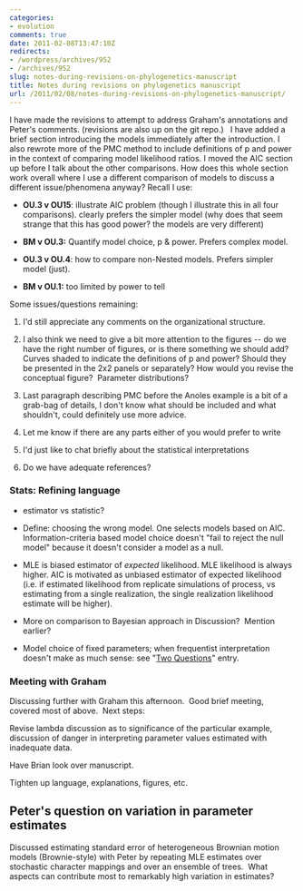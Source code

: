 ```yaml
---
categories:
- evolution
comments: true
date: 2011-02-08T13:47:10Z
redirects:
- /wordpress/archives/952
- /archives/952
slug: notes-during-revisions-on-phylogenetics-manuscript
title: Notes during revisions on phylogenetics manuscript
url: /2011/02/08/notes-during-revisions-on-phylogenetics-manuscript/
---
```


I have made the revisions to attempt to address Graham's annotations  and Peter's comments.  (revisions are also up on the git  repo.)   I have added a brief section introducing the models immediately after  the introduction.  I also rewrote more of the PMC method to include  definitions of p and power in the context of comparing model likelihood  ratios.  I moved the AIC section up before I talk about the other  comparisons.  How does this whole section work overall where I use a  different comparison of models to discuss a different issue/phenomena  anyway?  Recall I use:



	
  * **OU.3 v OU15**: illustrate AIC problem (though I illustrate this in all  four comparisons). clearly prefers the simpler model (why does that seem  strange that this has good power?  the models are very different)



	
  * **BM v OU.3:** Quantify model choice, p & power.  Prefers complex model.

	
  * **OU.3 v OU.4**: how to compare non-Nested models.  Prefers simpler model (just).

	
  * **BM v OU.1:** too limited by power to tell


Some issues/questions remaining:

	
  1. I'd still appreciate any comments on the organizational structure.

	
  2. I also think we need to give a bit more attention to the figures --  do we have the right number of figures, or is there something we should  add? Curves shaded to indicate the definitions of p and power?   Should they be presented in the 2x2 panels or separately?  How would you  revise the conceptual figure?  Parameter distributions?

	
  3. Last paragraph describing PMC before the Anoles example is a bit of  a grab-bag of details, I don't know what should be included and what  shouldn't, could definitely use more advice.

	
  4. Let me know if there are any parts either of you would prefer to write

	
  5. I'd just like to chat briefly about the statistical interpretations

	
  6. Do we have adequate references?




### Stats: Refining language





	
  * estimator vs statistic?

	
  * Define: choosing the wrong model. One selects models based on AIC.  Information-criteria based model choice doesn't "fail to reject the null model" because it doesn't consider a model as a null.

	
  * MLE is biased estimator of _expected_ likelihood.  MLE likelihood is always higher.  AIC is motivated as unbiased estimator of expected likelihood (i.e. if estimated likelihood from replicate simulations of process, vs estimating from a single realization, the single realization likelihood estimate will be higher).

	
  * More on comparison to Bayesian approach in Discussion?  Mention earlier?

	
  * Model choice of fixed parameters; when frequentist interpretation doesn't make as much sense: see "[Two Questions](http://www.carlboettiger.info/archives/386)" entry.




### Meeting with Graham


Discussing further with Graham this afternoon.  Good brief meeting, covered most of above.  Next steps:

Revise lambda discussion as to significance of the particular example, discussion of danger in interpreting parameter values estimated with inadequate data.

Have Brian look over manuscript.

Tighten up language, explanations, figures, etc.


## Peter's question on variation in parameter estimates


Discussed estimating standard error of heterogeneous Brownian motion models (Brownie-style) with Peter by repeating MLE estimates over stochastic character mappings and over an ensemble of trees.  What aspects can contribute most to remarkably high variation in estimates?
